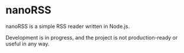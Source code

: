 # nanoRSS
nanoRSS is a simple RSS reader written in Node.js.

Development is in progress, and the project is not production-ready or useful in any way.
